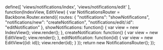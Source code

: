 define([
    'views/notifications/index',
    'views/notifications/edit'
], function(IndexView, EditView) {
    var NotificationsRouter = Backbone.Router.extend({
        routes: {
            "notifications": "showNotifications",
            "notifications/new": "createNotification",
            "notifications/edit/:id": "editNotification"
        },
        showNotifications: function() {
            var view = new IndexView();
            view.render();
        },
        createNotification: function() {
            var view = new EditView();
            view.render();
        },
        editNotification: function(id) {
            var view = new EditView({id: id});
            view.render(id);
        }
    });
    return new NotificationsRouter();
});
